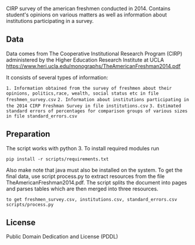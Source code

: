 CIRP survey of the american freshmen conducted in 2014. Contains student's opinions
on various matters as well as information about institutions participating in a survey.

## Data

Data comes from The Cooperative Institutional Research Program (CIRP) administered
by the Higher Education Research Institute at UCLA https://www.heri.ucla.edu/monographs/TheAmericanFreshman2014.pdf

It consists of several types of information:

``1. Information obtained from the survey of freshmen about their opinions, politics,race, wealth, social status etc in file freshmen_survey.csv``
``2. Information about institutions participating in the 2014 CIRP Freshman Survey in file institutions.csv``
``3. Estimated standard errors of percentages for comparison groups of various sizes in file standard_errors.csv``

## Preparation

The script works with python 3. To install required modules run

```
pip install -r scripts/requirements.txt
```

Also make note that java must also be installed on the system. To get the final data, use script process.py to extract resources from the file
TheAmericanFreshman2014.pdf. The script splits the document into pages and parses tables which are then merged into three resources.

```
to get freshmen_survey.csv, institutions.csv, standard_errors.csv
scripts/process.py
```

## License

Public Domain Dedication and License (PDDL)